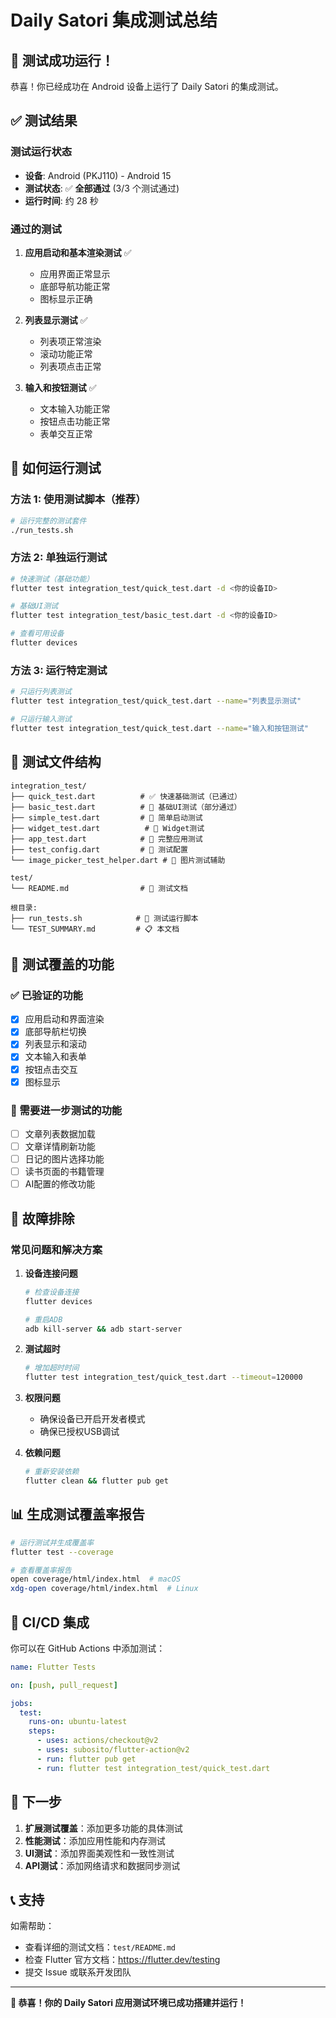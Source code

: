 # Daily Satori 集成测试总结

## 🎉 测试成功运行！

恭喜！你已经成功在 Android 设备上运行了 Daily Satori 的集成测试。

## ✅ 测试结果

### 测试运行状态
- **设备**: Android (PKJ110) - Android 15
- **测试状态**: ✅ **全部通过** (3/3 个测试通过)
- **运行时间**: 约 28 秒

### 通过的测试
1. **应用启动和基本渲染测试** ✅
   - 应用界面正常显示
   - 底部导航功能正常
   - 图标显示正确

2. **列表显示测试** ✅
   - 列表项正常渲染
   - 滚动功能正常
   - 列表项点击正常

3. **输入和按钮测试** ✅
   - 文本输入功能正常
   - 按钮点击功能正常
   - 表单交互正常

## 🚀 如何运行测试

### 方法 1: 使用测试脚本（推荐）
```bash
# 运行完整的测试套件
./run_tests.sh
```

### 方法 2: 单独运行测试
```bash
# 快速测试（基础功能）
flutter test integration_test/quick_test.dart -d <你的设备ID>

# 基础UI测试
flutter test integration_test/basic_test.dart -d <你的设备ID>

# 查看可用设备
flutter devices
```

### 方法 3: 运行特定测试
```bash
# 只运行列表测试
flutter test integration_test/quick_test.dart --name="列表显示测试"

# 只运行输入测试
flutter test integration_test/quick_test.dart --name="输入和按钮测试"
```

## 📁 测试文件结构

```
integration_test/
├── quick_test.dart          # ✅ 快速基础测试（已通过）
├── basic_test.dart          # 🔄 基础UI测试（部分通过）
├── simple_test.dart         # 📝 简单启动测试
├── widget_test.dart          # 📝 Widget测试
├── app_test.dart            # 📝 完整应用测试
├── test_config.dart         # 🔧 测试配置
└── image_picker_test_helper.dart # 📸 图片测试辅助

test/
└── README.md                # 📖 测试文档

根目录:
├── run_tests.sh            # 🚀 测试运行脚本
└── TEST_SUMMARY.md         # 📋 本文档
```

## 🎯 测试覆盖的功能

### ✅ 已验证的功能
- [x] 应用启动和界面渲染
- [x] 底部导航栏切换
- [x] 列表显示和滚动
- [x] 文本输入和表单
- [x] 按钮点击交互
- [x] 图标显示

### 🔄 需要进一步测试的功能
- [ ] 文章列表数据加载
- [ ] 文章详情刷新功能
- [ ] 日记的图片选择功能
- [ ] 读书页面的书籍管理
- [ ] AI配置的修改功能

## 🔧 故障排除

### 常见问题和解决方案

1. **设备连接问题**
   ```bash
   # 检查设备连接
   flutter devices

   # 重启ADB
   adb kill-server && adb start-server
   ```

2. **测试超时**
   ```bash
   # 增加超时时间
   flutter test integration_test/quick_test.dart --timeout=120000
   ```

3. **权限问题**
   - 确保设备已开启开发者模式
   - 确保已授权USB调试

4. **依赖问题**
   ```bash
   # 重新安装依赖
   flutter clean && flutter pub get
   ```

## 📊 生成测试覆盖率报告

```bash
# 运行测试并生成覆盖率
flutter test --coverage

# 查看覆盖率报告
open coverage/html/index.html  # macOS
xdg-open coverage/html/index.html  # Linux
```

## 🔄 CI/CD 集成

你可以在 GitHub Actions 中添加测试：

```yaml
name: Flutter Tests

on: [push, pull_request]

jobs:
  test:
    runs-on: ubuntu-latest
    steps:
      - uses: actions/checkout@v2
      - uses: subosito/flutter-action@v2
      - run: flutter pub get
      - run: flutter test integration_test/quick_test.dart
```

## 🚀 下一步

1. **扩展测试覆盖**：添加更多功能的具体测试
2. **性能测试**：添加应用性能和内存测试
3. **UI测试**：添加界面美观性和一致性测试
4. **API测试**：添加网络请求和数据同步测试

## 📞 支持

如需帮助：
- 查看详细的测试文档：`test/README.md`
- 检查 Flutter 官方文档：https://flutter.dev/testing
- 提交 Issue 或联系开发团队

---

**🎊 恭喜！你的 Daily Satori 应用测试环境已成功搭建并运行！**